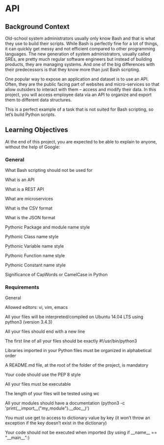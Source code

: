 # API
## Background Context
<p>Old-school system administrators usually only know Bash and that is what they use to build their scripts. While Bash is perfectly fine for a lot of things, it can quickly get messy and not efficient compared to other programming languages. The new generation of system administrators, usually called SREs, are pretty much regular software engineers but instead of building products, they are managing systems. And one of the big differences with their predecessors is that they know more than just Bash scripting.</p>

<p>One popular way to expose an application and dataset is to use an API. Often, they are the public facing part of websites and micro-services so that allow outsiders to interact with them – access and modify their data. In this project, you will access employee data via an API to organize and export them to different data structures.</p>

<p>This is a perfect example of a task that is not suited for Bash scripting, so let’s build Python scripts.</p>

## Learning Objectives
At the end of this project, you are expected to be able to explain to anyone, without the help of Google:

### General
<p>What Bash scripting should not be used for</p>
<p>What is an API</p>
<p>What is a REST API</p>
<p>What are microservices</p>
<p>What is the CSV format</p>
<p>What is the JSON format</p>
<p>Pythonic Package and module name style</p>
<p>Pythonic Class name style</p>
<p>Pythonic Variable name style</p>
<p>Pythonic Function name style</p>
<p>Pythonic Constant name style</p>
<p>Significance of CapWords or CamelCase in Python</p>

### Requirements
General
<p>Allowed editors: vi, vim, emacs</p>
<p>All your files will be interpreted/compiled on Ubuntu 14.04 LTS using python3 (version 3.4.3)</p>
<p>All your files should end with a new line</p>
<p>The first line of all your files should be exactly #!/usr/bin/python3</p>
<p>Libraries imported in your Python files must be organized in alphabetical order</p>
<p>A README.md file, at the root of the folder of the project, is mandatory</p>
<p>Your code should use the PEP 8 style</p>
<p>All your files must be executable</p>
<p>The length of your files will be tested using wc</p>
<p>All your modules should have a documentation (python3 -c 'print(__import__("my_module").__doc__)')</p>
<p>You must use get to access to dictionary value by key (it won’t throw an exception if the key doesn’t exist in the dictionary)</p>
<p>Your code should not be executed when imported (by using if __name__ == "__main__":)</p>